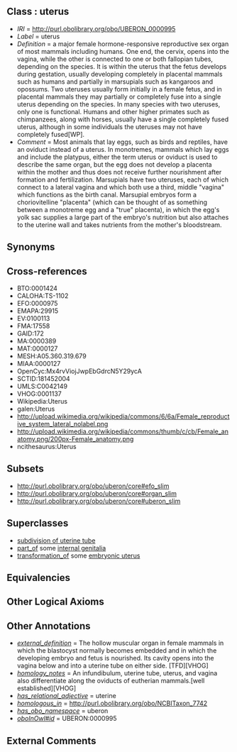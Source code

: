 
## Class : uterus

 * *IRI* = http://purl.obolibrary.org/obo/UBERON_0000995
 * *Label* = uterus
 * *Definition* = a major female hormone-responsive reproductive sex organ of most mammals including humans. One end, the cervix, opens into the vagina, while the other is connected to one or both fallopian tubes, depending on the species. It is within the uterus that the fetus develops during gestation, usually developing completely in placental mammals such as humans and partially in marsupials such as kangaroos and opossums. Two uteruses usually form initially in a female fetus, and in placental mammals they may partially or completely fuse into a single uterus depending on the species. In many species with two uteruses, only one is functional. Humans and other higher primates such as chimpanzees, along with horses, usually have a single completely fused uterus, although in some individuals the uteruses may not have completely fused[WP].
 * *Comment* = Most animals that lay eggs, such as birds and reptiles, have an oviduct instead of a uterus. In monotremes, mammals which lay eggs and include the platypus, either the term uterus or oviduct is used to describe the same organ, but the egg does not develop a placenta within the mother and thus does not receive further nourishment after formation and fertilization. Marsupials have two uteruses, each of which connect to a lateral vagina and which both use a third, middle "vagina" which functions as the birth canal. Marsupial embryos form a choriovitelline "placenta" (which can be thought of as something between a monotreme egg and a "true" placenta), in which the egg's yolk sac supplies a large part of the embryo's nutrition but also attaches to the uterine wall and takes nutrients from the mother's bloodstream.

## Synonyms


## Cross-references

 * BTO:0001424
 * CALOHA:TS-1102
 * EFO:0000975
 * EMAPA:29915
 * EV:0100113
 * FMA:17558
 * GAID:172
 * MA:0000389
 * MAT:0000127
 * MESH:A05.360.319.679
 * MIAA:0000127
 * OpenCyc:Mx4rvViojJwpEbGdrcN5Y29ycA
 * SCTID:181452004
 * UMLS:C0042149
 * VHOG:0001137
 * Wikipedia:Uterus
 * galen:Uterus
 * http://upload.wikimedia.org/wikipedia/commons/6/6a/Female_reproductive_system_lateral_nolabel.png
 * http://upload.wikimedia.org/wikipedia/commons/thumb/c/cb/Female_anatomy.png/200px-Female_anatomy.png
 * ncithesaurus:Uterus

## Subsets

 * http://purl.obolibrary.org/obo/uberon/core#efo_slim
 * http://purl.obolibrary.org/obo/uberon/core#organ_slim
 * http://purl.obolibrary.org/obo/uberon/core#uberon_slim

## Superclasses

 * [subdivision of uterine tube](../../UBERON/15/UBERON_0013515.md)
 * [part_of](../../BFO/50/BFO_0000050.md) some [internal genitalia](../../UBERON/75/UBERON_0004175.md)
 * [transformation_of](../../SIO/57/SIO_000657.md) some [embryonic uterus](../../UBERON/95/UBERON_0005795.md)

## Equivalencies


## Other Logical Axioms


## Other Annotations

 * *[external_definition](../../UBPROP/01/UBPROP_0000001.md)* = The hollow muscular organ in female mammals in which the blastocyst normally becomes embedded and in which the developing embryo and fetus is nourished. Its cavity opens into the vagina below and into a uterine tube on either side. [TFD][VHOG]
 * *[homology_notes](../../UBPROP/03/UBPROP_0000003.md)* = An infundibulum, uterine tube, uterus, and vagina also differentiate along the oviducts of eutherian mammals.[well established][VHOG]
 * *[has_relational_adjective](../../UBPROP/07/UBPROP_0000007.md)* = uterine
 * *[homologous_in](../../core#homologous/in/core#homologous_in.md)* = http://purl.obolibrary.org/obo/NCBITaxon_7742
 * *[has_obo_namespace](../../ce/oboInOwl#hasOBONamespace.md)* = uberon
 * *[oboInOwl#id](../../id/oboInOwl#id.md)* = UBERON:0000995

## External Comments

